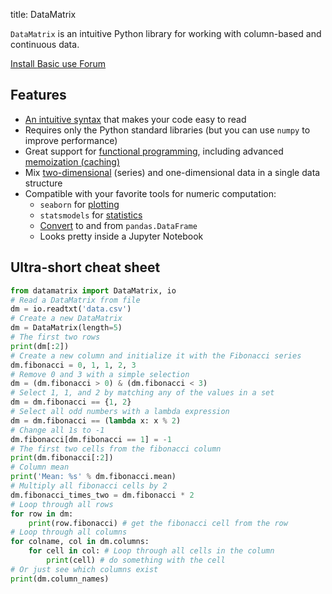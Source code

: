 title: DataMatrix

`DataMatrix` is an intuitive Python library for working with column-based and continuous data.

<div class="btn-group" role="group" aria-label="...">
  <a role="button" class="btn btn-success" href="%url:install%">
		<span class="glyphicon glyphicon-download" aria-hidden="true"></span>
		Install
	 </a>
  <a role="button" class="btn btn-success" href="%url:basic%">
  <span class="glyphicon glyphicon-education" aria-hidden="true"></span>
  	Basic use
  </a>
  <a role="button" class="btn btn-success" href="http://forum.cogsci.nl/">
  <span class="glyphicon glyphicon-comment" aria-hidden="true"></span>
  Forum</a>
</div>


## Features

- [An intuitive syntax](%link:basic%) that makes your code easy to read
- Requires only the Python standard libraries (but you can use `numpy` to improve performance)
- Great support for [functional programming](%link:functional%), including advanced [memoization (caching)](%link:memoization%)
- Mix [two-dimensional](%link:series%) (series) and one-dimensional data in a single data structure
- Compatible with your favorite tools for numeric computation:
    - `seaborn` for [plotting](%link:plotting%)
    - `statsmodels` for [statistics](%link:statistics%)
    - [Convert](%link:convert%) to and from `pandas.DataFrame`
    - Looks pretty inside a Jupyter Notebook


## Ultra-short cheat sheet

~~~python
from datamatrix import DataMatrix, io
# Read a DataMatrix from file
dm = io.readtxt('data.csv')
# Create a new DataMatrix
dm = DataMatrix(length=5)
# The first two rows
print(dm[:2])
# Create a new column and initialize it with the Fibonacci series
dm.fibonacci = 0, 1, 1, 2, 3
# Remove 0 and 3 with a simple selection
dm = (dm.fibonacci > 0) & (dm.fibonacci < 3)
# Select 1, 1, and 2 by matching any of the values in a set
dm = dm.fibonacci == {1, 2}
# Select all odd numbers with a lambda expression
dm = dm.fibonacci == (lambda x: x % 2)
# Change all 1s to -1
dm.fibonacci[dm.fibonacci == 1] = -1
# The first two cells from the fibonacci column
print(dm.fibonacci[:2])
# Column mean
print('Mean: %s' % dm.fibonacci.mean)
# Multiply all fibonacci cells by 2
dm.fibonacci_times_two = dm.fibonacci * 2
# Loop through all rows
for row in dm:
    print(row.fibonacci) # get the fibonacci cell from the row
# Loop through all columns
for colname, col in dm.columns:
    for cell in col: # Loop through all cells in the column
        print(cell) # do something with the cell
# Or just see which columns exist
print(dm.column_names)
~~~
